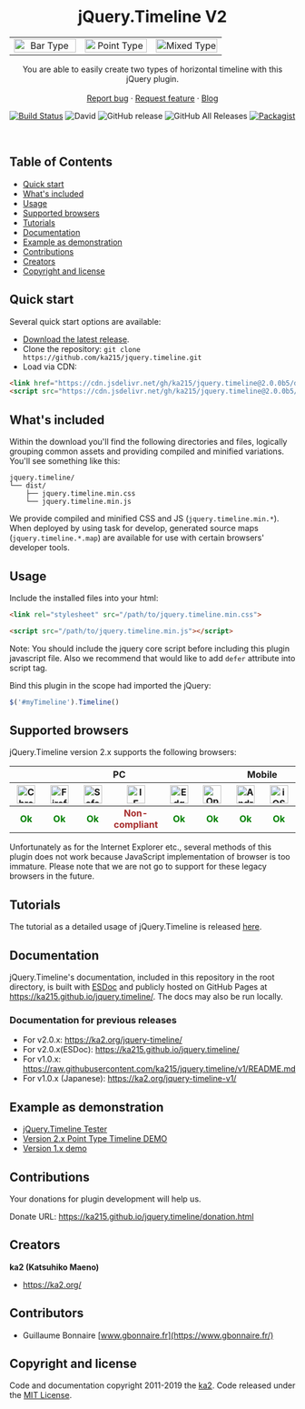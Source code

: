 <p align="center">
  <h1 align="center">jQuery.Timeline V2</h3>

  <table border="0">
    <tr>
    <td width="33%" align="center"><img src="https://raw.githubusercontent.com/ka215/jquery.timeline/develop/docs/imgs/jquery.timeline_v2_bar.png" width="100%" alt="Bar Type" /></td>
    <td width="33%" align="center"><img src="https://raw.githubusercontent.com/ka215/jquery.timeline/develop/docs/imgs/jquery.timeline_v2_point.png" width="100%" alt="Point Type" /></td>
    <td width="33%" align="center"><img src="https://raw.githubusercontent.com/ka215/jquery.timeline/develop/docs/imgs/jquery.timeline_v2_mixed.png" width="100%" alt="Mixed Type" /></td>
    </tr>
  </table>

  <p align="center">
    You are able to easily create two types of horizontal timeline with this jQuery plugin.
    <br>
    <br>
    <a href="https://github.com/ka215/jquery.timeline/issues/new?template=bug_report.md">Report bug</a>
    ·
    <a href="https://github.com/ka215/jquery.timeline/issues/new?template=feature_request.md">Request feature</a>
    ·
    <a href="https://ka2.org/">Blog</a>
  </p>
</p>

[![Build Status](https://travis-ci.org/ka215/jquery.timeline.svg?branch=master)](https://travis-ci.org/ka215/jquery.timeline)
![David](https://img.shields.io/david/ka215/jquery.timeline.svg)
![GitHub release](https://img.shields.io/github/release/ka215/jquery.timeline.svg)
![GitHub All Releases](https://img.shields.io/github/downloads/ka215/jquery.timeline/total.svg)
[![Packagist](https://img.shields.io/packagist/l/doctrine/orm.svg)](https://raw.githubusercontent.com/ka215/jquery.timeline/master/LICENSE)

<br>

## Table of Contents

- [Quick start](#quick-start)
- [What's included](#whats-included)
- [Usage](#usage)
- [Supported browsers](#supported-browsers)
- [Tutorials](#tutorials)
- [Documentation](#documentation)
- [Example as demonstration](#example-as-demonstration)
- [Contributions](#contributions)
- [Creators](#creators)
- [Copyright and license](#copyright-and-license)

## Quick start

Several quick start options are available:

<!-- - npm: `npm i jq-timeline` -->
<!-- - bower: `bower install jq-timeline` -->

- [Download the latest release](https://github.com/ka215/jquery.timeline/releases/download/v2.0.0b4/jquery.timeline.v2.0.0b5.zip).
- Clone the repository: `git clone https://github.com/ka215/jquery.timeline.git`
- Load via CDN:
```HTML
<link href="https://cdn.jsdelivr.net/gh/ka215/jquery.timeline@2.0.0b5/dist/jquery.timeline.min.css" rel="stylesheet">
<script src="https://cdn.jsdelivr.net/gh/ka215/jquery.timeline@2.0.0b5/dist/jquery.timeline.min.js"></script>
```

## What's included

Within the download you'll find the following directories and files, logically grouping common assets and providing compiled and minified variations. You'll see something like this:

```
jquery.timeline/
└── dist/
    ├── jquery.timeline.min.css
    └── jquery.timeline.min.js
```

We provide compiled and minified CSS and JS (`jquery.timeline.min.*`).
When deployed by using task for develop, generated source maps (`jquery.timeline.*.map`) are available for use with certain browsers' developer tools.


## Usage

Include the installed files into your html:

```HTML
<link rel="stylesheet" src="/path/to/jquery.timeline.min.css">

<script src="/path/to/jquery.timeline.min.js"></script>
```

Note: You should include the jquery core script before including this plugin javascript file. Also we recommend that would like to add `defer` attribute into script tag.

Bind this plugin in the scope had imported the jQuery:

```JavaScript
$('#myTimeline').Timeline()
```


## Supported browsers

jQuery.Timeline version 2.x supports the following browsers:

<table>
<thead>
<tr>
<th colspan="6">PC</th>
<th colspan="2">Mobile</th>
</tr>
<tr>
<th width="12.5%" align="center"><img src="https://github.com/ka215/jquery.timeline/blob/develop/docs/imgs/chrome-brands.svg" width="32" alt="Chrome" /></th>
<th width="12.5%" align="center"><img src="https://github.com/ka215/jquery.timeline/blob/develop/docs/imgs/firefox-brands.svg" width="32" alt="Firefox" /></th>
<th width="12.5%" align="center"><img src="https://github.com/ka215/jquery.timeline/blob/develop/docs/imgs/safari-brands.svg" width="32" alt="Safari" /></th>
<th width="12.5%" align="center"><img src="https://github.com/ka215/jquery.timeline/blob/develop/docs/imgs/internet-explorer-brands.svg" width="32" alt="IE" /></th>
<th width="12.5%" align="center"><img src="https://github.com/ka215/jquery.timeline/blob/develop/docs/imgs/edge-brands.svg" width="32" alt="Edge" /></th>
<th width="12.5%" align="center"><img src="https://github.com/ka215/jquery.timeline/blob/develop/docs/imgs/opera-brands.svg" width="32" alt="Opera" /></th>
<th width="12.5%" align="center"><img src="https://github.com/ka215/jquery.timeline/blob/develop/docs/imgs/android-brands.svg" width="32" alt="Android" /></th>
<th width="12.5%" align="center"><img src="https://github.com/ka215/jquery.timeline/blob/develop/docs/imgs/safari-brands.svg" width="32" alt="iOS Safari" /></th>
</tr>
</thead>
<tbody>
<tr>
<td name="PC:Chrome" align="center"><b style="color:green">Ok</b></td>
<td name="PC:Firefox" align="center"><b style="color:green">Ok</b></td>
<td name="PC:Safari" align="center"><b style="color:green">Ok</b></td>
<td name="PC:IE" align="center"><b style="color:brown">Non-compliant</b></td>
<td name="PC:Edge" align="center"><b style="color:green">Ok</b></td>
<td name="PC:Opera" align="center"><b style="color:green">Ok</b></td>
<td name="MP:Android" align="center"><b style="color:green">Ok</b></td>
<td name="MP:iOS Safari" align="center"><b style="color:green">Ok</b></td>
</tr>
</tbody>
</table>

Unfortunately as for the Internet Explorer etc., several methods of this plugin does not work because JavaScript implementation of browser is too immature. Please note that we are not go to support for these legacy browsers in the future.


## Tutorials

The tutorial as a detailed usage of jQuery.Timeline is released [here](https://ka2.org/jquery-timeline/).


## Documentation

jQuery.Timeline's documentation, included in this repository in the root directory, is built with [ESDoc](https://esdoc.org/) and publicly hosted on GitHub Pages at <https://ka215.github.io/jquery.timeline/>. The docs may also be run locally.


### Documentation for previous releases

- For v2.0.x: <https://ka2.org/jquery-timeline/>
- For v2.0.x(ESDoc): <https://ka215.github.io/jquery.timeline/>
- For v1.0.x: <https://raw.githubusercontent.com/ka215/jquery.timeline/v1/README.md>
- For v1.0.x (Japanese): <https://ka2.org/jquery-timeline-v1/>

## Example as demonstration

- [jQuery.Timeline Tester](https://ka2.org/jqtl-v2/)
- [Version 2.x Point Type Timeline DEMO](https://ka2.org/jqtl-v2/demo1.php)
- [Version 1.x demo](https://ka2.org/jqtl-v1/)

## Contributions

Your donations for plugin development will help us.

Donate URL: <https://ka215.github.io/jquery.timeline/donation.html>


## Creators

**ka2 (Katsuhiko Maeno)**

- <https://ka2.org/>

## Contributors

- Guillaume Bonnaire [www.gbonnaire.fr](https://www.gbonnaire.fr/)



## Copyright and license

Code and documentation copyright 2011-2019 the [ka2](https://ka2.org/). Code released under the [MIT License](https://raw.githubusercontent.com/ka215/jquery.timeline/master/LICENSE).

